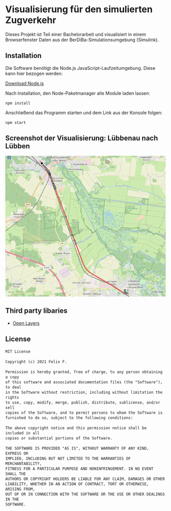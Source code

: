# Visualisierung für den simulierten Zugverkehr

Dieses Projekt ist Teil einer Bachelorarbeit und visualisiert in einem Browserfenster Daten aus der BerDiBa-Simulationsumgebung (Simulink).

## Installation

Die Software benötigt die Node.js JavaScript-Laufzeitumgebung. Diese kann hier bezogen werden:

[Download Node.js](https://nodejs.dev/)

Nach Installation, den Node-Paketmanager alle Module laden lassen:
```
npm install
```

Anschließend das Programm starten und dem Link aus der Konsole folgen:
```
npm start
```

## Screenshot der Visualisierung: Lübbenau nach Lübben

![Ansicht_Visualisierung](vis_410.png)

## Third party libaries

- [Open Layers](https://github.com/openlayers/openlayers)

## License

    MIT License

    Copyright (c) 2021 Felix F.

    Permission is hereby granted, free of charge, to any person obtaining a copy
    of this software and associated documentation files (the "Software"), to deal
    in the Software without restriction, including without limitation the rights
    to use, copy, modify, merge, publish, distribute, sublicense, and/or sell
    copies of the Software, and to permit persons to whom the Software is
    furnished to do so, subject to the following conditions:

    The above copyright notice and this permission notice shall be included in all
    copies or substantial portions of the Software.

    THE SOFTWARE IS PROVIDED "AS IS", WITHOUT WARRANTY OF ANY KIND, EXPRESS OR
    IMPLIED, INCLUDING BUT NOT LIMITED TO THE WARRANTIES OF MERCHANTABILITY,
    FITNESS FOR A PARTICULAR PURPOSE AND NONINFRINGEMENT. IN NO EVENT SHALL THE
    AUTHORS OR COPYRIGHT HOLDERS BE LIABLE FOR ANY CLAIM, DAMAGES OR OTHER
    LIABILITY, WHETHER IN AN ACTION OF CONTRACT, TORT OR OTHERWISE, ARISING FROM,
    OUT OF OR IN CONNECTION WITH THE SOFTWARE OR THE USE OR OTHER DEALINGS IN THE
    SOFTWARE.

